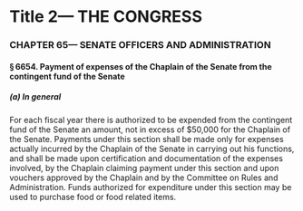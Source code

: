 
# Title 2— THE CONGRESS
### CHAPTER 65— SENATE OFFICERS AND ADMINISTRATION
#### § 6654. Payment of expenses of the Chaplain of the Senate from the contingent fund of the Senate
##### (a) In general

For each fiscal year there is authorized to be expended from the contingent fund of the Senate an amount, not in excess of $50,000 for the Chaplain of the Senate. Payments under this section shall be made only for expenses actually incurred by the Chaplain of the Senate in carrying out his functions, and shall be made upon certification and documentation of the expenses involved, by the Chaplain claiming payment under this section and upon vouchers approved by the Chaplain and by the Committee on Rules and Administration. Funds authorized for expenditure under this section may be used to purchase food or food related items.
